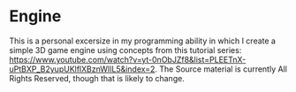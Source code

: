# Engine
This is a personal excersize in my programming ability in which I create a simple 3D game engine using concepts from this tutorial series: https://www.youtube.com/watch?v=yt-0nObJZf8&list=PLEETnX-uPtBXP_B2yupUKlflXBznWIlL5&index=2.
The Source material is currently All Rights Reserved, though that is likely to change.
